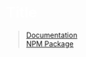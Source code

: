 # <a name="title" style="color: white">Title</a>


> [Documentation](#docs)<br>
> [NPM Package](https://www.npmjs.com/package/sigidb-test)